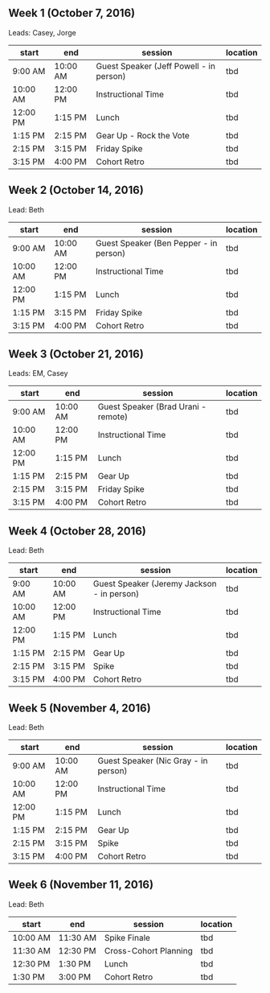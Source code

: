## Week 1 (October 7, 2016)
Leads: Casey, Jorge

start | end | session | location
------------- | -------- | -------- | --- 
9:00 AM | 10:00 AM | Guest Speaker (Jeff Powell - in person) | tbd 
10:00 AM | 12:00 PM | Instructional Time | tbd 
12:00 PM | 1:15 PM | Lunch | tbd 
1:15 PM | 2:15 PM | Gear Up - Rock the Vote | tbd 
2:15 PM | 3:15 PM | Friday Spike | tbd 
3:15 PM | 4:00 PM | Cohort Retro | tbd 

## Week 2 (October 14, 2016)
Lead: Beth

start | end | session | location 
-------------|--------|--------|---
9:00 AM | 10:00 AM | Guest Speaker (Ben Pepper - in person) | tbd 
10:00 AM | 12:00 PM | Instructional Time | tbd 
12:00 PM | 1:15 PM | Lunch | tbd 
1:15 PM | 3:15 PM | Friday Spike | tbd 
3:15 PM | 4:00 PM | Cohort Retro | tbd 


## Week 3 (October 21, 2016)
Leads: EM, Casey

start | end | session | location 
-------------|--------|--------|---
9:00 AM | 10:00 AM | Guest Speaker (Brad Urani - remote) | tbd 
10:00 AM | 12:00 PM | Instructional Time | tbd 
12:00 PM | 1:15 PM | Lunch | tbd 
1:15 PM | 2:15 PM | Gear Up | tbd 
2:15 PM | 3:15 PM | Friday Spike | tbd 
3:15 PM | 4:00 PM | Cohort Retro | tbd 


## Week 4 (October 28, 2016)
Lead: Beth

start | end | session | location 
-------------|--------|--------|---
9:00 AM | 10:00 AM | Guest Speaker (Jeremy Jackson - in person) | tbd 
10:00 AM | 12:00 PM | Instructional Time | tbd 
12:00 PM | 1:15 PM | Lunch | tbd 
1:15 PM | 2:15 PM | Gear Up | tbd 
2:15 PM | 3:15 PM | Spike | tbd 
3:15 PM | 4:00 PM | Cohort Retro | tbd 


## Week 5 (November 4, 2016)
Lead: Beth

start | end | session | location 
-------------|--------|--------|---
9:00 AM | 10:00 AM | Guest Speaker (Nic Gray - in person) | tbd 
10:00 AM | 12:00 PM | Instructional Time | tbd 
12:00 PM | 1:15 PM | Lunch | tbd 
1:15 PM | 2:15 PM | Gear Up | tbd 
2:15 PM | 3:15 PM | Spike | tbd 
3:15 PM | 4:00 PM | Cohort Retro | tbd 


## Week 6 (November 11, 2016)
Lead: Beth

start | end | session | location 
-------------|--------|--------|---
10:00 AM | 11:30 AM | Spike Finale | tbd 
11:30 AM | 12:30 PM | Cross-Cohort Planning | tbd 
12:30 PM | 1:30 PM | Lunch | tbd 
1:30 PM | 3:00 PM | Cohort Retro | tbd 
